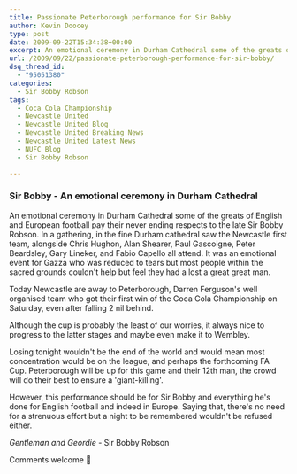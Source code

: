 ```yaml
---
title: Passionate Peterborough performance for Sir Bobby
author: Kevin Doocey
type: post
date: 2009-09-22T15:34:38+00:00
excerpt: An emotional ceremony in Durham Cathedral some of the greats of English and..
url: /2009/09/22/passionate-peterborough-performance-for-sir-bobby/
dsq_thread_id:
  - "95051380"
categories:
  - Sir Bobby Robson
tags:
  - Coca Cola Championship
  - Newcastle United
  - Newcastle United Blog
  - Newcastle United Breaking News
  - Newcastle United Latest News
  - NUFC Blog
  - Sir Bobby Robson

---
```

### Sir Bobby - An emotional ceremony in Durham Cathedral

An emotional ceremony in Durham Cathedral some of the greats of English and European football pay their never ending respects to the late Sir Bobby Robson. In a gathering, in the fine Durham cathedral saw the Newcastle first team, alongside Chris Hughon, Alan Shearer, Paul Gascoigne, Peter Beardsley, Gary Lineker, and Fabio Capello all attend. It was an emotional event  for Gazza who was reduced to tears but most people within the sacred grounds couldn't help but feel they had a lost a great great man.

Today Newcastle are away to Peterborough, Darren Ferguson's well organised team who got their first win of the Coca Cola Championship on Saturday, even after falling 2 nil behind.

Although the cup is probably the least of our worries, it always nice to progress to the latter stages and maybe even make it to Wembley.

Losing tonight wouldn't be the end of the world and would mean most concentration would be on the league, and perhaps the forthcoming FA Cup. Peterborough will be up for this game and their 12th man, the crowd will do their best to ensure a 'giant-killing'.

However, this performance should be for Sir Bobby and everything he's done for English football and indeed in Europe. Saying that, there's no need for a strenuous effort but a night to be remembered wouldn't be refused either.

_Gentleman and Geordie_ - Sir Bobby Robson

Comments welcome 🙂
